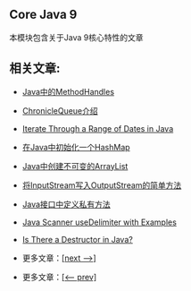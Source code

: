 ## Core Java 9

本模块包含关于Java 9核心特性的文章

## 相关文章:

- [Java中的MethodHandles](docs/Java中的MethodHandles.md)
- [ChronicleQueue介绍](docs/ChronicleQueue介绍.md)
- [Iterate Through a Range of Dates in Java](docs/在Java中遍历一系列日期.md)
- [在Java中初始化一个HashMap](docs/在Java中初始化一个HashMap.md)
- [Java中创建不可变的ArrayList](docs/Java中的不可变ArrayList.md)
- [将InputStream写入OutputStream的简单方法](docs/将InputStream写入OutputStream的简单方法.md)
- [Java接口中定义私有方法](docs/Java接口中的私有方法.md)
- [Java Scanner useDelimiter with Examples]()
- [Is There a Destructor in Java?]()

- 更多文章：[[next -->]]()
- 更多文章：[[<-- prev]](../java8-2/README.md)